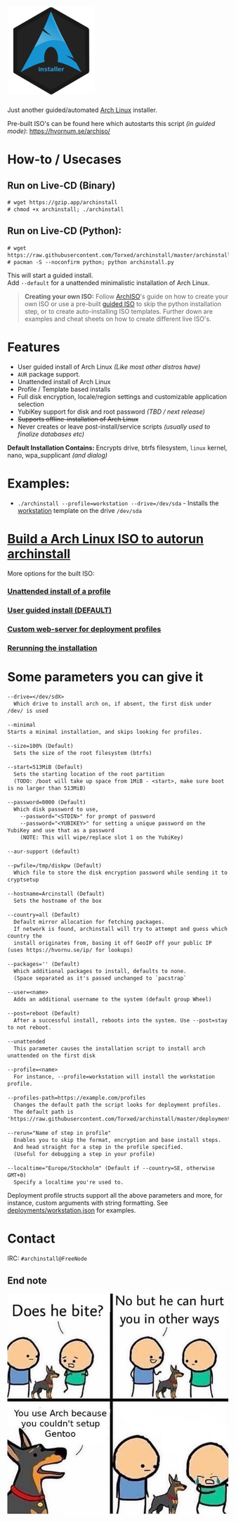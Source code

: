 # <img src="logo.png" alt="drawing" width="200"/>
Just another guided/automated [Arch Linux](https://wiki.archlinux.org/index.php/Arch_Linux) installer.

Pre-built ISO's can be found here which autostarts this script *(in guided mode)*: https://hvornum.se/archiso/

# How-to / Usecases

## Run on Live-CD (Binary)

    # wget https://gzip.app/archinstall
    # chmod +x archinstall; ./archinstall

## Run on Live-CD (Python):

    # wget https://raw.githubusercontent.com/Torxed/archinstall/master/archinstall.py
    # pacman -S --noconfirm python; python archinstall.py

This will start a guided install.<br>
Add `--default` for a unattended minimalistic installation of Arch Linux.

> **Creating your own ISO:** Follow [ArchISO](https://wiki.archlinux.org/index.php/archiso)'s guide on how to create your own ISO or use a pre-built [guided ISO](https://hvornum.se/archiso/) to skip the python installation step, or to create auto-installing ISO templates. Further down are examples and cheat sheets on how to create different live ISO's.

# Features

 * User guided install of Arch Linux *(Like most other distros have)*
 * `AUR` package support.
 * Unattended install of Arch Linux
 * Profile / Template based installs
 * Full disk encryption, locale/region settings and customizable application selection
 * YubiKey support for disk and root password *(TBD / next release)*
 * <strike>Supports offline-installation of Arch Linux</strike>
 * Never creates or leave post-install/service scripts *(usually used to finalize databases etc)*

**Default Installation Contains:** Encrypts drive, btrfs filesystem, `linux` kernel, nano, wpa_supplicant *(and dialog)* 

# Examples:

 * `./archinstall --profile=workstation --drive=/dev/sda` - Installs the [workstation](https://github.com/Torxed/archinstall/blob/master/deployments/workstation.json) template on the drive `/dev/sda`

# [Build a Arch Linux ISO to autorun archinstall](https://github.com/Torxed/archinstall/wiki/Autorun-on-Arch-Live-CD)

More options for the built ISO:

### [Unattended install of a profile](https://github.com/Torxed/archinstall/wiki/Unattended-install-of-a-profile)

### [User guided install (DEFAULT)](https://github.com/Torxed/archinstall/wiki/User-guided-installation-(DEFAULT))

### [Custom web-server for deployment profiles](https://github.com/Torxed/archinstall/wiki/Custom-web-server-for-deployment-profiles)

### [Rerunning the installation](https://github.com/Torxed/archinstall/wiki/Rerunning-the-installation)

# Some parameters you can give it

    --drive=</dev/sdX>
      Which drive to install arch on, if absent, the first disk under /dev/ is used

    --minimal
    Starts a minimal installation, and skips looking for profiles.
    
    --size=100% (Default)
      Sets the size of the root filesystem (btrfs)
    
    --start=513MiB (Default)
      Sets the starting location of the root partition
      (TODO: /boot will take up space from 1MiB - <start>, make sure boot is no larger than 513MiB)
    
    --password=0000 (Default)
      Which disk password to use,
        --password="<STDIN>" for prompt of password
        --password="<YUBIKEY>" for setting a unique password on the YubiKey and use that as a password
        (NOTE: This will wipe/replace slot 1 on the YubiKey)

    --aur-support (default)

    --pwfile=/tmp/diskpw (Default)
      Which file to store the disk encryption password while sending it to cryptsetup
    
    --hostname=Arcinstall (Default)
      Sets the hostname of the box
    
    --country=all (Default)
      Default mirror allocation for fetching packages.
      If network is found, archinstall will try to attempt and guess which country the
      install originates from, basing it off GeoIP off your public IP (uses https://hvornu.se/ip/ for lookups)
    
    --packages='' (Default)
      Which additional packages to install, defaults to none.
      (Space separated as it's passed unchanged to `pacstrap`
    
    --user=<name>
      Adds an additional username to the system (default group Wheel)
    
    --post=reboot (Default)
      After a successful install, reboots into the system. Use --post=stay to not reboot.

    --unattended
      This parameter causes the installation script to install arch unattended on the first disk

    --profile=<name>
      For instance, --profile=workstation will install the workstation profile.

    --profiles-path=https://example.com/profiles
      Changes the default path the script looks for deployment profiles.
      The default path is 'https://raw.githubusercontent.com/Torxed/archinstall/master/deployments'

    --rerun="Name of step in profile"
      Enables you to skip the format, encryption and base install steps.
      And head straight for a step in the profile specified.
      (Useful for debugging a step in your profile)

    --localtime="Europe/Stockholm" (Default if --country=SE, otherwise GMT+0)
      Specify a localtime you're used to.

Deployment profile structs support all the above parameters and more, for instance, custom arguments with string formatting.
See [deployments/workstation.json](https://github.com/Torxed/archinstall/blob/net-deploy/deployments/workstation.json) for examples.

# Contact

IRC: `#archinstall@FreeNode`

## End note

 ![description](description.jpg)
